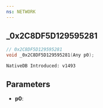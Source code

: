 ```yaml
---
ns: NETWORK
---
```

## _0x2C8DF5D129595281

```c
// 0x2C8DF5D129595281
void _0x2C8DF5D129595281(Any p0);
```

```
NativeDB Introduced: v1493
```

## Parameters
* **p0**:
